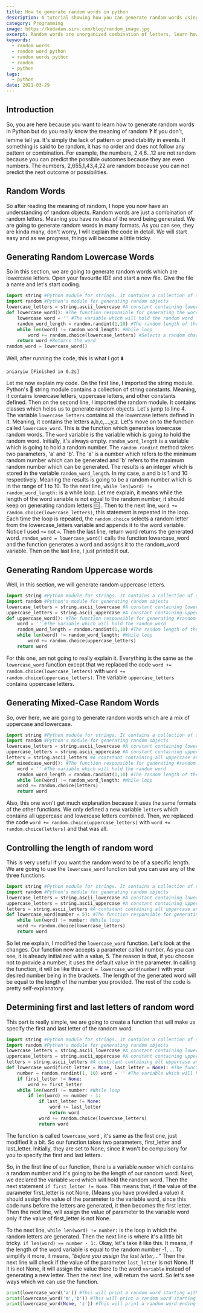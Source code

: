 ```yaml
---
title: How to generate random words in python
description: A tutorial showing how you can generate random words using python
category: Programming
image: https://kudadam.sirv.com/blog/random_image.jpg
excerpt: Random words are unorganized combination of letters, learn how to use python to create some
keywords:
  - random words
  - random word python
  - random words python
  - random
  - python
tags:
  - python
date: 2021-03-29
---
```


## Introduction

So, you are here because you want to learn how to generate random words in Python but do you really know the meaning of random :question:
If you don't, lemme tell ya. It's simply the lack of pattern or predictability in events. If something is said to be random, it has no order and does not follow any pattern or combination.
For example, the numbers, 2,4,6...12 are not random because you can predict the possible outcomes because they are even numbers.
The numbers, 2,655,1,43,4,22 are random because you can not predict the next outcome or possibilities.

## Random Words

So after reading the meaning of random, I hope you now have an understanding of random objects.
Random words are just a combination of random letters. Meaning you have no idea of the word being generated.
We are going to generate random words in many formats. As you can see, they are kinda many, don't worry, I will explain the code in detail.
We will start easy and as we progress, things will become a little tricky.

## Generating Random Lowercase Words

So in this section, we are going to generate random words which are lowercase letters. Open your favourite IDE and start a new file.
Give the file a name and let's start coding.

```python
import string #Python module for strings. It contains a collection of string constants
import random #Python's module for generating random objects
lowercase_letters = string.ascii_lowercase #A constant containing lowercase letters
def lowercase_word(): #The function responsible for generating the word
    lowercase word = '' #The variable which will hold the random word
    random_word_length = random.randint(1,10) #The random length of the word
    while len(word) != random_word_length: #While loop
        word += random.choice(lowercase_letters) #Selects a random character on each iteration
    return word #Returns the word
random_word = lowercase_word()

```

Well, after running the code, this is what I got :arrow_down:

`pniaryiw [Finished in 0.2s]`

Let me now explain my code.
On the first line, I imported the string module. Python's :snake: string module contains a collection of string constants. Meaning, it contains lowercase letters, uppercase letters, and other constants defined. Then on the second line, I imported the random module. It contains classes which helps us to generate random objects.
Let's jump to line 4. The variable `lowercase_letters` contains all the lowercase letters defined in it. Meaning, it contains the letters a,b,c,...,y,z.
Let's move on to the function called `lowercase_word`. This is the function which generates lowercase random words. The `word` variable is the variable which is going to hold the random word. Initially, it's always empty.
`random_word_length` is a variable which is going to hold a random number. The `random.randint` method takes two parameters, 'a' and 'b'. The 'a' is a number which
refers to the minimum random number which can be generated and 'b' refers to the maximum
random number which can be generated.
The results is an integer which is stored in the variable `random_word_length`. In my case, a and b is 1 and 10 respectively. Meaning the results is going to be a random number which is in the range of 1 to 10.
To the next line, `while len(word) != random_word_length:` is a while loop.
Let me explain, it means while the length of the word variable is not equal to the random number, it should keep on generating random letters :cool: . Then to the next line, `word += random.choice(lowercase_letters)`, this statement is repeated in the loop. Each time the loop is repeated, the `random.choice` selects a random letter from the lowercase_letters variable and appends it to the word variable. Notice I used `+=` not `=`.
Then the last line, return word returns the generated word.
`random_word = lowercase_word()` calls the function lowercase_word and the function generates a word and assigns it to the random_word variable.
Then on the last line, I just printed it out.

## Generating Random Uppercase words

Well, in this section, we will generate random uppercase letters.

```python
import string #Python module for strings. It contains a collection of string constants
import random #Python's module for generating random objects
lowercase_letters = string.ascii_lowercase #A constant containing lowercase letters
uppercase_letters = string.ascii_uppercase #A constant containing uppercase letters
def uppercase_word(): #The function responsible for generating #random words which are in uppercase
    word = '' #The variable which will hold the random word
    random_word_length = random.randint(1,10) #The random length of the word
    while len(word) != random_word_length: #While loop
        word += random.choice(uppercase_letters)
    return word
```

For this one, am not going to really explain it. Everything is the same as the `lowercase_word` function except that we replaced the code `word += random.choice(lowercase_letters)` with `word += random.choice(uppercase_letters)`. The variable `uppercase_letters` contains uppercase letters.

## Generating Mixed-Case Random Words

So, over here, we are going to generate random words which are a mix of uppercase and lowercase.

```python
import string #Python module for strings. It contains a collection of string constants
import random #Python's module for generating random objects
lowercase_letters = string.ascii_lowercase #A constant containing lowercase letters
uppercase_letters = string.ascii_uppercase #A constant containing uppercase letters
letters = string.ascii_letters #A contstant containing all uppercase and lowercase letters
def mixedcase_word(): #The function responsible for generating #random words which are in uppercase
    word = '' #The variable which will hold the random word
    random_word_length = random.randint(1,10) #The random length of the word
    while len(word) != random_word_length: #While loop
    word += random.choice(letters)
    return word
```

Also, this one won't get much explanation because it uses the same formats of the other functions.
We only defined a new variable `letter`s which contains all uppercase and lowercase letters combined.
Then, we replaced the code `word += random.choice(uppercase_letters)` with `word += random.choice(letters)` and that was all.

## Controlling the length of random word

This is very useful if you want the random word to be of a specific length. We are going to use the `lowercase_word` function but you can use any of the three functions.

```python
import string #Python module for strings. It contains a collection of string constants
import random #Python's module for generating random objects
lowercase_letters = string.ascii_lowercase #A constant containing lowercase letters
uppercase_letters = string.ascii_uppercase #A constant containing uppercase letters
letters = string.ascii_letters #A contstant containing all uppercase and lowercase letters
def lowercase_word(number = 5): #The function responsible for generating #random words which are in uppercase word = '' #The variable which will hold the random word
    while len(word) != number: #While loop
    word += random.choice(lowercase_letters)
    return word
```

So let me explain, I modified the `lowercase_word` function. Let's look at the changes.
Our function now accepts a parameter called number, As you can see, it is already initialized with a value, 5. The reason is that, if you choose not to provide a number, it uses the default value in the parameter.
In calling the function, it will be like this `word = lowercase_word(number)` with your desired number being in the brackets.
The length of the generated word will be equal to the length of the number you provided. The rest of the code is pretty self-explanatory.

## Determining first and last letters of random word

This part is really simple, we are going to create a function that will make us specify the first and last letter of the random word.

```python
import string #Python module for strings. It contains a collection of string constants
import random #Python's module for generating random objects
lowercase_letters = string.ascii_lowercase #A constant containing lowercase letters
uppercase_letters = string.ascii_uppercase #A constant containing uppercase letters
letters = string.ascii_letters #A contstant containing all uppercase and lowercase letters
def lowercase_word(first_letter = None, last_letter = None): #The function responsible for generating #random words which are in uppercase
    number = random.randint(1, 10) word = '' #The variable which will hold the random word
    if first_letter != None:
        word += first_letter
    while len(word) != number: #While loop
        if len(word) == number - 1:
            if last_letter != None:
                word += last_letter
                return word
            word += random.choice(lowercase_letters)
            return word
```

The function is called `lowercase_word` , it's same as the first one, just modified it a bit. So our function takes two parameters, first_letter and last_letter. Initially, they are set to None, since it won't be compulsory for you to specify the first and last letters.

So, in the first line of our function, there is a variable `number` which contains a random number and it's going to be the length of our random word.
Next, we declared the variable `word` which will hold the random word. Then the next statement `if first_letter != None`. This means that, if the value of the parameter first_letter is not None, (Means you have provided a value) it should assign the value of the parameter to the variable word, since this code runs before the letters are generated, it then becomes the first letter.
Then the next line, will assign the value of parameter to the variable word only if the value of first_letter is not None.

To the next line, `while len(word) != number:` is the loop in which the random letters are generated.
Then the next line is where it's a little bit tricky. `if len(word) == number - 1:`. Okay, let's take it like this. It means, if the length of the word variable is equal to the random number -1, ...
To simplify it more, it means, _"before you assign the last letter,..."_
Then the next line will check if the value of the parameter `last_letter` is not None. If it is not None, it will assign the value there to the word `variable` instead of generating a new letter.
Then the next line, will return the word.
So let's see ways which we can use the function.

```python
print(lowercase_word('a')) #This will print a random word starting with 'a'
print(lowercase_word('m','b')) #This will print a random word starting with 'm' and ending with 'b'.
print(lowercase_word(None, 'z')) #This will print a random word ending with 'z'.

```
